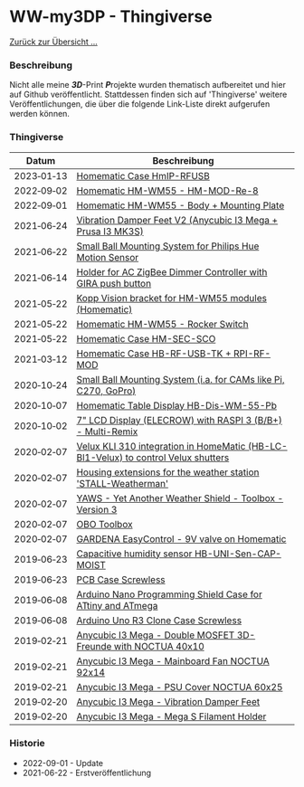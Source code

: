 # WW-my3DP - Thingiverse

[Zurück zur Übersicht ... ](../README.md)

### Beschreibung
Nicht alle meine <b>_3D_</b>-Print <b>_P_</b>rojekte wurden thematisch aufbereitet und hier auf Github veröffentlicht. Stattdessen finden sich auf 'Thingiverse' weitere Veröffentlichungen, die über die folgende Link-Liste direkt aufgerufen werden können.

### Thingiverse

 | **Datum** | **Beschreibung** |
 | --- | --- |
 | 2023‑01‑13 | [Homematic Case HmIP-RFUSB ](https://www.thingiverse.com/thing:5785914) |
 | 2022‑09‑02 | [Homematic HM-WM55 - HM-MOD-Re-8](https://www.thingiverse.com/thing:5491839) |
 | 2022‑09‑01 | [Homematic HM-WM55 - Body + Mounting Plate](https://www.thingiverse.com/thing:5490797) |
 | 2021‑06‑24 | [Vibration Damper Feet V2 (Anycubic I3 Mega + Prusa I3 MK3S)](https://www.thingiverse.com/thing:4893231) |
 | 2021‑06‑22 | [Small Ball Mounting System for Philips Hue Motion Sensor](https://www.thingiverse.com/thing:4891655) |
 | 2021‑06‑14 | [Holder for AC ZigBee Dimmer Controller with GIRA push button](https://www.thingiverse.com/thing:4885663) |
 | 2021‑05‑22 | [Kopp Vision bracket for HM-WM55 modules (Homematic)](https://www.thingiverse.com/thing:4866383) |
 | 2021‑05‑22 | [Homematic HM-WM55 - Rocker Switch](https://www.thingiverse.com/thing:4866261) |
 | 2021‑05‑22 | [Homematic Case HM-SEC-SCO](https://www.thingiverse.com/thing:4866144) |
 | 2021‑03‑12 | [Homematic Case HB-RF-USB-TK + RPI-RF-MOD](https://www.thingiverse.com/thing:4763356) |
 | 2020‑10‑24 | [Small Ball Mounting System (i.a. for CAMs like Pi, C270, GoPro)](https://www.thingiverse.com/thing:4632571) |
 | 2020‑10‑07 | [Homematic Table Display HB-Dis-WM-55-Pb](https://www.thingiverse.com/thing:4617250) |
 | 2020‑10‑02 | [7" LCD Display (ELECROW) with RASPI 3 (B/B+) - Multi-Remix](https://www.thingiverse.com/thing:4612776) |
 | 2020‑02‑07 | [Velux KLI 310 integration in HomeMatic (HB-LC-Bl1-Velux) to control Velux shutters](https://www.thingiverse.com/thing:4552342) |
 | 2020‑02‑07 | [Housing extensions for the weather station 'STALL-Weatherman'](https://www.thingiverse.com/thing:4523028) |
 | 2020‑02‑07 | [YAWS - Yet Another Weather Shield - Toolbox - Version 3](https://www.thingiverse.com/thing:4522512) |
 | 2020‑02‑07 | [OBO Toolbox](https://www.thingiverse.com/thing:4520450) |
 | 2020‑02‑07 | [GARDENA EasyControl - 9V valve on Homematic](https://www.thingiverse.com/thing:4148094) |
 | 2019‑06‑23 | [Capacitive humidity sensor HB-UNI-Sen-CAP-MOIST](https://www.thingiverse.com/thing:4147410) |
 | 2019‑06‑23 | [PCB Case Screwless](https://www.thingiverse.com/thing:3708610) |
 | 2019‑06‑08 | [Arduino Nano Programming Shield Case for ATtiny and ATmega](https://www.thingiverse.com/thing:3678573) |
 | 2019‑06‑08 | [Arduino Uno R3 Clone Case Screwless](https://www.thingiverse.com/thing:3678371) |
 | 2019‑02‑21 | [Anycubic I3 Mega - Double MOSFET 3D-Freunde with NOCTUA 40x10](https://www.thingiverse.com/thing:3441580) |
 | 2019‑02‑21 | [Anycubic I3 Mega - Mainboard Fan NOCTUA 92x14](https://www.thingiverse.com/thing:3441556) |
 | 2019‑02‑21 | [Anycubic I3 Mega - PSU Cover NOCTUA 60x25](https://www.thingiverse.com/thing:3441468) |
 | 2019‑02‑20 | [Anycubic I3 Mega - Vibration Damper Feet](https://www.thingiverse.com/thing:3440488) |
 | 2019‑02‑20 | [Anycubic I3 Mega - Mega S Filament Holder](https://www.thingiverse.com/thing:3440835) |

### Historie
- 2022-09-01 - Update
- 2021-06-22 - Erstveröffentlichung

